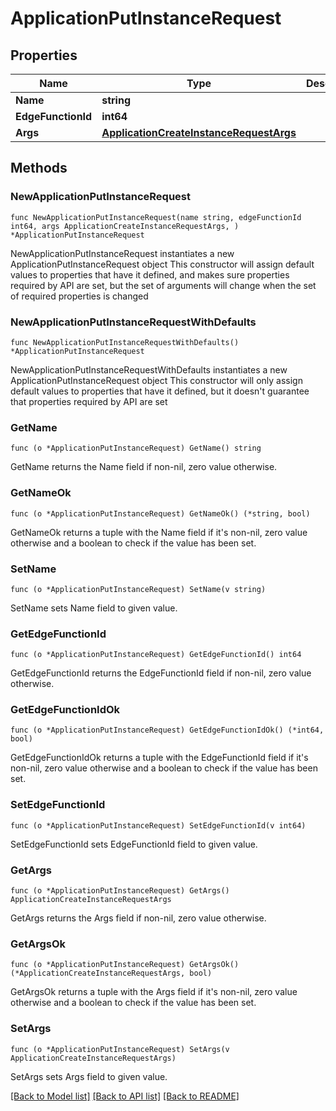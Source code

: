 # ApplicationPutInstanceRequest

## Properties

Name | Type | Description | Notes
------------ | ------------- | ------------- | -------------
**Name** | **string** |  | 
**EdgeFunctionId** | **int64** |  | 
**Args** | [**ApplicationCreateInstanceRequestArgs**](ApplicationCreateInstanceRequestArgs.md) |  | 

## Methods

### NewApplicationPutInstanceRequest

`func NewApplicationPutInstanceRequest(name string, edgeFunctionId int64, args ApplicationCreateInstanceRequestArgs, ) *ApplicationPutInstanceRequest`

NewApplicationPutInstanceRequest instantiates a new ApplicationPutInstanceRequest object
This constructor will assign default values to properties that have it defined,
and makes sure properties required by API are set, but the set of arguments
will change when the set of required properties is changed

### NewApplicationPutInstanceRequestWithDefaults

`func NewApplicationPutInstanceRequestWithDefaults() *ApplicationPutInstanceRequest`

NewApplicationPutInstanceRequestWithDefaults instantiates a new ApplicationPutInstanceRequest object
This constructor will only assign default values to properties that have it defined,
but it doesn't guarantee that properties required by API are set

### GetName

`func (o *ApplicationPutInstanceRequest) GetName() string`

GetName returns the Name field if non-nil, zero value otherwise.

### GetNameOk

`func (o *ApplicationPutInstanceRequest) GetNameOk() (*string, bool)`

GetNameOk returns a tuple with the Name field if it's non-nil, zero value otherwise
and a boolean to check if the value has been set.

### SetName

`func (o *ApplicationPutInstanceRequest) SetName(v string)`

SetName sets Name field to given value.


### GetEdgeFunctionId

`func (o *ApplicationPutInstanceRequest) GetEdgeFunctionId() int64`

GetEdgeFunctionId returns the EdgeFunctionId field if non-nil, zero value otherwise.

### GetEdgeFunctionIdOk

`func (o *ApplicationPutInstanceRequest) GetEdgeFunctionIdOk() (*int64, bool)`

GetEdgeFunctionIdOk returns a tuple with the EdgeFunctionId field if it's non-nil, zero value otherwise
and a boolean to check if the value has been set.

### SetEdgeFunctionId

`func (o *ApplicationPutInstanceRequest) SetEdgeFunctionId(v int64)`

SetEdgeFunctionId sets EdgeFunctionId field to given value.


### GetArgs

`func (o *ApplicationPutInstanceRequest) GetArgs() ApplicationCreateInstanceRequestArgs`

GetArgs returns the Args field if non-nil, zero value otherwise.

### GetArgsOk

`func (o *ApplicationPutInstanceRequest) GetArgsOk() (*ApplicationCreateInstanceRequestArgs, bool)`

GetArgsOk returns a tuple with the Args field if it's non-nil, zero value otherwise
and a boolean to check if the value has been set.

### SetArgs

`func (o *ApplicationPutInstanceRequest) SetArgs(v ApplicationCreateInstanceRequestArgs)`

SetArgs sets Args field to given value.



[[Back to Model list]](../README.md#documentation-for-models) [[Back to API list]](../README.md#documentation-for-api-endpoints) [[Back to README]](../README.md)


